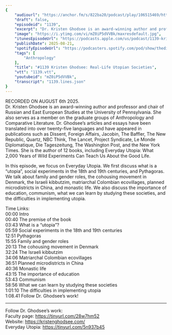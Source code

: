 ```yaml
---
{
	"audiourl": "https://anchor.fm/s/822ba20/podcast/play/106515469/https%3A%2F%2Fd3ctxlq1ktw2nl.cloudfront.net%2Fstaging%2F2025-7-6%2F953c8c20-9526-31da-0570-8d322597e669.m4a",
	"draft": false,
	"episodeid": "1139",
	"excerpt": "Dr. Kristen Ghodsee is an award-winning author and professor and chair of Russian and East European Studies at the University of Pennsylvania. She also serves as a member on the graduate groups of Anthropology and Comparative Literature. Dr. Ghodsee’s articles and essays have been translated into over twenty-five languages and have appeared in publications such as Dissent, Foreign Affairs, Jacobin, The Baffler, The New Republic, Quartz, NBC Think, The Lancet, Project Syndicate, Le Monde Diplomatique, Die Tageszeitung, The Washington Post, and the New York Times. She is the author of 12 books, including Everyday Utopia: What 2,000 Years of Wild Experiments Can Teach Us About the Good Life.",
	"image": "https://i.ytimg.com/vi/mZ0iP5dVVBk/maxresdefault.jpg",
	"itunesEpisodeUrl": "https://podcasts.apple.com/us/podcast/1139-kristen-ghodsee-real-life-utopian-societies/id1451347236?i=1000722986807&uo=4",
	"publishDate": 2025-08-21,
	"spotifyEpisodeUrl": "https://podcasters.spotify.com/pod/show/thedissenter/episodes/1139-Kristen-Ghodsee-Real-Life-Utopian-Societies-e36h3id",
	"tags": [
		"Anthropology"
	],
	"title": "#1139 Kristen Ghodsee: Real-Life Utopian Societies",
	"vtt": "1139.vtt",
	"youtubeid": "mZ0iP5dVVBk",
	"transcript": "1139.lines.json"
}
---
```

RECORDED ON AUGUST 6th 2025.  
Dr. Kristen Ghodsee is an award-winning author and professor and chair of Russian and East European Studies at the University of Pennsylvania. She also serves as a member on the graduate groups of Anthropology and Comparative Literature. Dr. Ghodsee’s articles and essays have been translated into over twenty-five languages and have appeared in publications such as Dissent, Foreign Affairs, Jacobin, The Baffler, The New Republic, Quartz, NBC Think, The Lancet, Project Syndicate, Le Monde Diplomatique, Die Tageszeitung, The Washington Post, and the New York Times. She is the author of 12 books, including Everyday Utopia: What 2,000 Years of Wild Experiments Can Teach Us About the Good Life.

In this episode, we focus on Everyday Utopia. We first discuss what is a “utopia”, social experiments in the 18th and 19th centuries, and Pythagoras. We talk about family and gender roles, the cohousing movement in Denmark, the Israeli kibbutzim, matriarchal Colombian ecovillages, planned microdistricts in China, and monastic life. We also discuss the importance of education, communism, what we can learn by studying these societies, and the difficulties in implementing utopia.

Time Links:  
<time>00:00</time> Intro  
<time>00:40</time> The premise of the book  
<time>03:43</time> What is a “utopia”?  
<time>05:59</time> Social experiments in the 18th and 19th centuries  
<time>12:51</time> Pythagoras  
<time>15:55</time> Family and gender roles  
<time>20:13</time> The cohousing movement in Denmark  
<time>32:24</time> The Israeli kibbutzim  
<time>34:06</time> Matriarchal Colombian ecovillages  
<time>36:51</time> Planned microdistricts in China    
<time>40:36</time> Monastic life  
<time>43:15</time> The importance of education  
<time>53:43</time> Communism  
<time>58:56</time> What we can learn by studying these societies  
<time>1:01:10</time> The difficulties in implementing utopia  
1:08.41  Follow Dr. Ghodsee’s work!

---

Follow Dr. Ghodsee’s work:  
Faculty page: https://tinyurl.com/28w7hm52  
Website: https://kristenghodsee.com/  
Everyday Utopia: https://tinyurl.com/5n937b45
